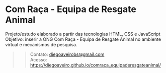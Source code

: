 # Com Raça - Equipa de Resgate Animal
Projeto/estudo elaborado a partir das tecnologias HTML, CSS e JavaScript <br>
Objetivo: inserir a ONG Com Raça - Equipa de Resgate Animal no ambiente virtual e mecanismos de pesquisa.
>>Contato: diegoaveirobs@gmail.com <br>
>>Acesso: https://diegoaveiro.github.io/comraca_equipaderesgateanimal/
